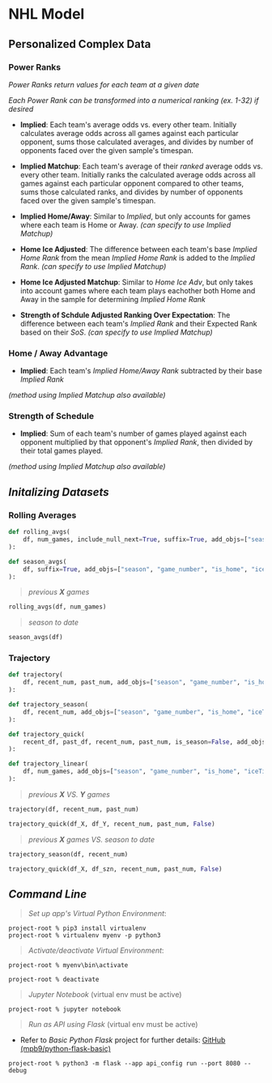 # NHL Model

## Personalized Complex Data

### Power Ranks
_Power Ranks return values for each team at a given date_

_Each Power Rank can be transformed into a numerical ranking (ex. 1-32) if desired_

* **Implied**: Each team's average odds vs. every other team. Initially calculates average odds across all games against each particular opponent, sums those calculated averages, and divides by number of opponents faced over the given sample's timespan.

* **Implied Matchup**: Each team's average of their _ranked_ average odds vs. every other team. Initially ranks the calculated average odds across all games against each particular opponent compared to other teams, sums those calculated ranks, and divides by number of opponents faced over the given sample's timespan.

* **Implied Home/Away**: Similar to _Implied_, but only accounts for games where each team is Home or Away. _(can specify to use Implied Matchup)_

* **Home Ice Adjusted**: The difference between each team's base _Implied Home Rank_ from the mean _Implied Home Rank_ is added to the _Implied Rank_. _(can specify to use Implied Matchup)_

* **Home Ice Adjusted Matchup**: Similar to _Home Ice Adv_, but only takes into account games where each team plays eachother both Home and Away in the sample for determining _Implied Home Rank_

* **Strength of Schdule Adjusted Ranking Over Expectation**: The difference between each team's _Implied Rank_ and their Expected Rank based on their _SoS_. _(can specify to use Implied Matchup)_


### Home / Away Advantage

* **Implied**: Each team's _Implied Home/Away Rank_ subtracted by their base _Implied Rank_

_(method using Implied Matchup also available)_

### Strength of Schedule

* **Implied**: Sum of each team's number of games played against each opponent multiplied by that opponent's _Implied Rank_, then divided by their total games played.

_(method using Implied Matchup also available)_


## _Initalizing Datasets_

### Rolling Averages
```python
def rolling_avgs(
    df, num_games, include_null_next=True, suffix=True, add_objs=["season", "game_number", "is_home", "iceTime"],
):
```
```python
def season_avgs(
    df, suffix=True, add_objs=["season", "game_number", "is_home", "iceTime"],
):
```
> _previous **X** games_
```python
rolling_avgs(df, num_games)
```
> _season to date_
```python
season_avgs(df)
```

### Trajectory
```python
def trajectory(
    df, recent_num, past_num, add_objs=["season", "game_number", "is_home", "iceTime"], suffix=False,
):
```
```python
def trajectory_season(
    df, recent_num, add_objs=["season", "game_number", "is_home", "iceTime"], suffix=False,
):
```
```python
def trajectory_quick(
    recent_df, past_df, recent_num, past_num, is_season=False, add_objs=["season", "game_number", "is_home", "iceTime"], suffix=False,
):
```
```python
def trajectory_linear(
    df, num_games, add_objs=["season", "game_number", "is_home", "iceTime"], suffix=False,
):
```
>  _previous **X** VS. **Y** games_
```python
trajectory(df, recent_num, past_num)
```
```python
trajectory_quick(df_X, df_Y, recent_num, past_num, False)
```
> _previous **X** games VS. season to date_
  ```python
trajectory_season(df, recent_num)
  ```
```python
trajectory_quick(df_X, df_szn, recent_num, past_num, False)  
```

## _Command Line_
> _Set up app's Virtual Python Environment_:
```
project-root % pip3 install virtualenv
project-root % virtualenv myenv -p python3
```
> _Activate/deactivate Virtual Environment_:
```
project-root % myenv\bin\activate
```
```console
project-root % deactivate
```
> _Jupyter Notebook_ (virtual env must be active)
```console
project-root % jupyter notebook
```
> _Run as API using Flask_ (virtual env must be active)
* Refer to _Basic Python Flask_ project for further details: [GitHub (mpb9/python-flask-basic)](https://github.com/mpb9/python-flask-basic)
```console
project-root % python3 -m flask --app api_config run --port 8080 --debug
```